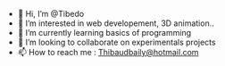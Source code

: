 - 👋 Hi, I’m @Tibedo
- 👀 I’m interested in web developement, 3D animation..
- 🌱 I’m currently learning basics of programming
- 💞️ I’m looking to collaborate on experimentals projects
- 📫 How to reach me : Thibaudbaily@hotmail.com

<!---
Tibedo/Tibedo is a ✨ special ✨ repository because its `README.md` (this file) appears on your GitHub profile.
You can click the Preview link to take a look at your changes.
--->
